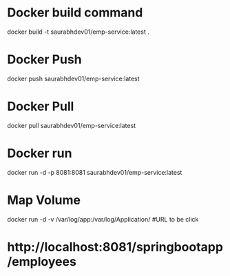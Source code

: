 # Docker build command
docker build -t saurabhdev01/emp-service:latest .
# Docker Push
docker push saurabhdev01/emp-service:latest
# Docker Pull
docker pull saurabhdev01/emp-service:latest
# Docker run
docker run -d -p 8081:8081 saurabhdev01/emp-service:latest
# Map Volume
docker run -d -v /var/log/app:/var/log/Application/
#URL to be click
# http://localhost:8081/springbootapp/employees

